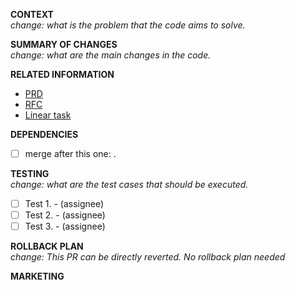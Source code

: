 **CONTEXT**
<br/>_change: what is the problem that the code aims to solve._

**SUMMARY OF CHANGES**
<br/>_change: what are the main changes in the code._

**RELATED INFORMATION**
- [PRD](REPLACE-WITH-URL)
- [RFC](REPLACE-WITH-URL)
- [Linear task](REPLACE-WITH-URL)

**DEPENDENCIES**
- [ ] merge after this one: <replace-with-pr-url>.

**TESTING**
<br/>_change: what are the test cases that should be executed._
- [ ] Test 1. - (assignee)
- [ ] Test 2. - (assignee)
- [ ] Test 3. - (assignee)

**ROLLBACK PLAN**
<br/>_change: This PR can be directly reverted. No rollback plan needed_


**MARKETING**